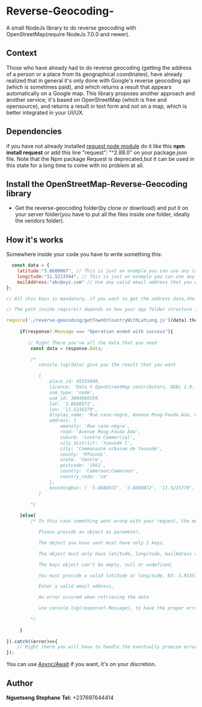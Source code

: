 # Reverse-Geocoding-
A small NodeJs library to do reverse geocoding with OpenStreetMap(require NodeJs 7.0.0 and newer).

## Context
Those who have already had to do reverse geocoding (getting the address of a person or a place from its geographical coordinates), have already realized that in general it's only done with Google's reverse geocoding api (which is sometimes paid), and which returns a result that appears automatically on a Google map.
This library proposes another approach and another service; it's based on OpenStreetMap (which is free and opensource), and returns a result in text form and not on a map, which is better integrated in your UI/UX.

## Dependencies
if you have not already installed [request node module](https://www.npmjs.com/package/request) do it like this <strong>npm install request</strong> or add this line "request": "^2.88.0" on your package.json file.
Note that the Npm package Request is deprecated,but it can be used in this state for a long time to come with no problem at all.

## Install the OpenStreetMap-Reverse-Geocoding library
* Get the reverse-geocoding folder(by clone or download) and put it on your server folder(you have to put all the files inside one folder, ideally the vendors folder).


## How it's works
Somewhere inside your code you have to write something this:

```Javascript
  const data = {
    latitude:"3.8689867", // This is just an example you can use any latitude that you want, you can take it from a GPS for example
    longitude:"11.5213344", // This is just an example you can use any longitude that you want, you can take it from a GPS for example
    mailAddress:"abc@xyz.com" // Use any valid email address that you want
};

// All this keys is mandatory, if you want to get the address data,the email address is used to prevent misuse of the OpenStreetMap servers.

// The path inside require() depends on how your app folder structure is;

require('./reverse-geocoding/getTownOrCountryWithLatLong.js')(data).then((response)=>{ 
    
     if(response?.Message === "Operation ended with success"){
         
        // Right There you've all the data that you need
         const data = response.Data;

         /*
            console.log(data) give you the result that you want

            {
                place_id: 45555048,
                licence: 'Data © OpenStreetMap contributors, ODbL 1.0. https://osm.org/copyright',
                osm_type: 'node',
                osm_id: 3604566559,
                lat: '3.8688572',
                lon: '11.5216279',
                display_name: 'Rue case-nègre, Avenue Mvog-Fouda Ada, Centre Commercial, Yaoundé I, Communauté urbaine de Yaoundé, Mfoundi, Centre, 1561, Cameroon;Cameroun',
                address: {
                    amenity: 'Rue case-nègre',
                    road: 'Avenue Mvog-Fouda Ada',
                    suburb: 'Centre Commercial',
                    city_district: 'Yaoundé I',
                    city: 'Communauté urbaine de Yaoundé',
                    county: 'Mfoundi',
                    state: 'Centre',
                    postcode: '1561',
                    country: 'Cameroon;Cameroun',
                    country_code: 'cm'
                },
                boundingbox: [ '3.8688072', '3.8689072', '11.5215779', '11.5216779' ]
            }

         */
     
     }else{
         /* In this case something went wrong with your request, the message error can be one of the following messages

            Please provide an object as parameter,

            The object you have sent must have only 3 keys,

            The object must only have latitude, longitude, mailAdress as keys,

            The keys object can't be empty, null or undefined,

            You must provide a valid latitude or longitude, EX: 3.8535168000000004, 10.5146752,

            Enter a valid email address,

            An error occured when retrieving the data

            use console.log(response?.Message), to have the proper error message and handle it

         */
         
     }
    
}).catch((error)=>{
    // Right there you will have to handle the eventually promise error
});

```

You can use [Async/Await](https://javascript.info/async-await) if you want, it's on your discretion.

## Author
<strong>Nguetseng Stephane</strong>
<strong>Tel:</strong> +237697644414
